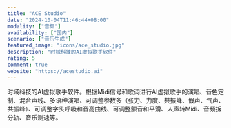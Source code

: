 ```yaml
---
title: "ACE Studio"
date: "2024-10-04T11:46:44+08:00"
modality: ["音频"]
availability: ["国内"]
scenario: ["音乐生成"]
featured_image: "icons/ace_studio.jpg"
description: "时域科技的AI虚拟歌手软件"
rating: 5
comment: true
website: "https://acestudio.ai"
---
```


时域科技的AI虚拟歌手软件。根据Midi信号和歌词进行AI虚拟歌手的演唱、音色定制、混合声线、多语种演唱、可调整参数多（张力、力度、共振峰、假声、气声、共振峰）、可调整字头呼吸和音高曲线、可调整颤音和平滑、人声转Midi、音频拆分轨、音乐测速等。